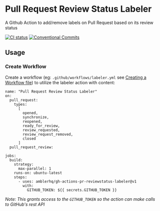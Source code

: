 # Pull Request Review Status Labeler

A Github Action to add/remove labels on Pull Request based on its review status

[![CI status](https://github.com/actions/typescript-action/workflows/build-test/badge.svg)](https://github.com/actions/gh-actions-pr-reviewstatus-labeler/actions)
[![Conventional Commits](https://img.shields.io/badge/Conventional%20Commits-1.0.0-yellow.svg)](https://conventionalcommits.org)

## Usage

### Create Workflow

Create a workflow (eg: `.github/workflows/labeler.yml` see [Creating a Workflow file](https://help.github.com/en/articles/configuring-a-workflow#creating-a-workflow-file)) to utilize the labeler action with content:

```
name: "Pull Request Review Status Labeler"
on:
  pull_request:
    types:
      [
        opened,
        synchronize,
        reopened,
        ready_for_review,
        review_requested,
        review_request_removed,
        closed
      ]
  pull_request_review:

jobs:
  build:
    strategy:
      max-parallel: 1
    runs-on: ubuntu-latest
    steps:
      - uses: amblerhq/gh-actions-pr-reviewstatus-labeler@v1
        with:
          GITHUB_TOKEN: ${{ secrets.GITHUB_TOKEN }}
```

_Note: This grants access to the `GITHUB_TOKEN` so the action can make calls to GitHub's rest API_

